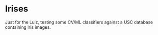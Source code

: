 # Irises
Just for the Lulz, testing some CV/ML classifiers against a USC database containing Iris images.  
